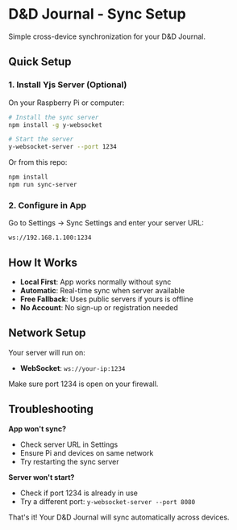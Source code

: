 # D&D Journal - Sync Setup

Simple cross-device synchronization for your D&D Journal.

## Quick Setup

### 1. Install Yjs Server (Optional)

On your Raspberry Pi or computer:

```bash
# Install the sync server
npm install -g y-websocket

# Start the server
y-websocket-server --port 1234
```

Or from this repo:
```bash
npm install
npm run sync-server
```

### 2. Configure in App

Go to Settings → Sync Settings and enter your server URL:
```
ws://192.168.1.100:1234
```

## How It Works

- **Local First**: App works normally without sync
- **Automatic**: Real-time sync when server available  
- **Free Fallback**: Uses public servers if yours is offline
- **No Account**: No sign-up or registration needed

## Network Setup

Your server will run on:
- **WebSocket**: `ws://your-ip:1234`

Make sure port 1234 is open on your firewall.

## Troubleshooting

**App won't sync?**
- Check server URL in Settings
- Ensure Pi and devices on same network
- Try restarting the sync server

**Server won't start?**
- Check if port 1234 is already in use
- Try a different port: `y-websocket-server --port 8080`

That's it! Your D&D Journal will sync automatically across devices.